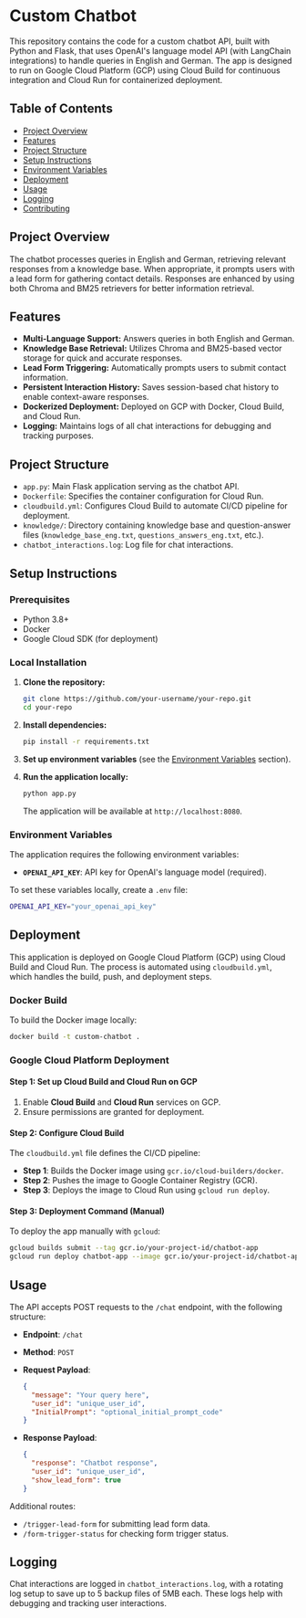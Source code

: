 # Custom Chatbot

This repository contains the code for a custom chatbot API, built with Python and Flask, that uses OpenAI's language model API (with LangChain integrations) to handle queries in English and German. The app is designed to run on Google Cloud Platform (GCP) using Cloud Build for continuous integration and Cloud Run for containerized deployment.

## Table of Contents

- [Project Overview](#project-overview)
- [Features](#features)
- [Project Structure](#project-structure)
- [Setup Instructions](#setup-instructions)
- [Environment Variables](#environment-variables)
- [Deployment](#deployment)
- [Usage](#usage)
- [Logging](#logging)
- [Contributing](#contributing)

## Project Overview

The chatbot processes queries in English and German, retrieving relevant responses from a knowledge base. When appropriate, it prompts users with a lead form for gathering contact details. Responses are enhanced by using both Chroma and BM25 retrievers for better information retrieval.

## Features

- **Multi-Language Support:** Answers queries in both English and German.
- **Knowledge Base Retrieval:** Utilizes Chroma and BM25-based vector storage for quick and accurate responses.
- **Lead Form Triggering:** Automatically prompts users to submit contact information.
- **Persistent Interaction History:** Saves session-based chat history to enable context-aware responses.
- **Dockerized Deployment:** Deployed on GCP with Docker, Cloud Build, and Cloud Run.
- **Logging:** Maintains logs of all chat interactions for debugging and tracking purposes.

## Project Structure

- `app.py`: Main Flask application serving as the chatbot API.
- `Dockerfile`: Specifies the container configuration for Cloud Run.
- `cloudbuild.yml`: Configures Cloud Build to automate CI/CD pipeline for deployment.
- `knowledge/`: Directory containing knowledge base and question-answer files (`knowledge_base_eng.txt`, `questions_answers_eng.txt`, etc.).
- `chatbot_interactions.log`: Log file for chat interactions.

## Setup Instructions

### Prerequisites

- Python 3.8+
- Docker
- Google Cloud SDK (for deployment)

### Local Installation

1. **Clone the repository:**
   ```bash
   git clone https://github.com/your-username/your-repo.git
   cd your-repo
   ```

2. **Install dependencies:**
   ```bash
   pip install -r requirements.txt
   ```

3. **Set up environment variables** (see the [Environment Variables](#environment-variables) section).

4. **Run the application locally:**
   ```bash
   python app.py
   ```

   The application will be available at `http://localhost:8080`.

### Environment Variables

The application requires the following environment variables:

- **`OPENAI_API_KEY`**: API key for OpenAI's language model (required).

To set these variables locally, create a `.env` file:

```bash
OPENAI_API_KEY="your_openai_api_key"
```

## Deployment

This application is deployed on Google Cloud Platform (GCP) using Cloud Build and Cloud Run. The process is automated using `cloudbuild.yml`, which handles the build, push, and deployment steps.

### Docker Build

To build the Docker image locally:

```bash
docker build -t custom-chatbot .
```

### Google Cloud Platform Deployment

#### Step 1: Set up Cloud Build and Cloud Run on GCP

1. Enable **Cloud Build** and **Cloud Run** services on GCP.
2. Ensure permissions are granted for deployment.

#### Step 2: Configure Cloud Build

The `cloudbuild.yml` file defines the CI/CD pipeline:
- **Step 1**: Builds the Docker image using `gcr.io/cloud-builders/docker`.
- **Step 2**: Pushes the image to Google Container Registry (GCR).
- **Step 3**: Deploys the image to Cloud Run using `gcloud run deploy`.

#### Step 3: Deployment Command (Manual)

To deploy the app manually with `gcloud`:

```bash
gcloud builds submit --tag gcr.io/your-project-id/chatbot-app
gcloud run deploy chatbot-app --image gcr.io/your-project-id/chatbot-app --platform managed --region us-central1 --allow-unauthenticated
```

## Usage

The API accepts POST requests to the `/chat` endpoint, with the following structure:

- **Endpoint**: `/chat`
- **Method**: `POST`
- **Request Payload**:
  ```json
  {
    "message": "Your query here",
    "user_id": "unique_user_id",
    "InitialPrompt": "optional_initial_prompt_code"
  }
  ```

- **Response Payload**:
  ```json
  {
    "response": "Chatbot response",
    "user_id": "unique_user_id",
    "show_lead_form": true
  }
  ```

Additional routes:
- `/trigger-lead-form` for submitting lead form data.
- `/form-trigger-status` for checking form trigger status.

## Logging

Chat interactions are logged in `chatbot_interactions.log`, with a rotating log setup to save up to 5 backup files of 5MB each. These logs help with debugging and tracking user interactions.